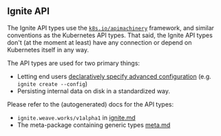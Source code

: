 ## Ignite API

The Ignite API types use the [`k8s.io/apimachinery`](https://github.com/kubernetes/apimachinery) framework, and
similar conventions as the Kubernetes API types. That said, the Ignite API types don't (at the moment at least)
have any connection or depend on Kubernetes itself in any way.

The API types are used for two primary things:

 - Letting end users [declaratively specify advanced configuration](../docs/declarative-config.md) (e.g. `ignite create --config`)
 - Persisting internal data on disk in a standardized way.

Please refer to the (autogenerated) docs for the API types:

 - `ignite.weave.works/v1alpha1` in [ignite.md](ignite.md)
 - The meta-package containing generic types [meta.md](meta.md)
